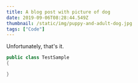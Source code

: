 ```yaml
---
title: A blog post with picture of dog
date: 2019-09-06T08:28:44.549Z
thumbnail: /static/img/puppy-and-adult-dog.jpg
tags: ["Code"]
---
```


Unfortunately, that's it.

```csharp
public class TestSample
{

}
```
